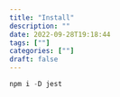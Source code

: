 ```yaml
---
title: "Install"
description: "" 
date: 2022-09-28T19:18:44
tags: [""]
categories: [""]
draft: false
---
```

```jsx
npm i -D jest
```
